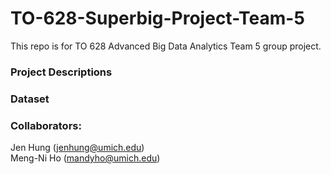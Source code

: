 # TO-628-Superbig-Project-Team-5

This repo is for TO 628 Advanced Big Data Analytics Team 5 group project.

### Project Descriptions

### Dataset


### Collaborators:

Jen Hung (jenhung@umich.edu)   
Meng-Ni Ho (mandyho@umich.edu)
